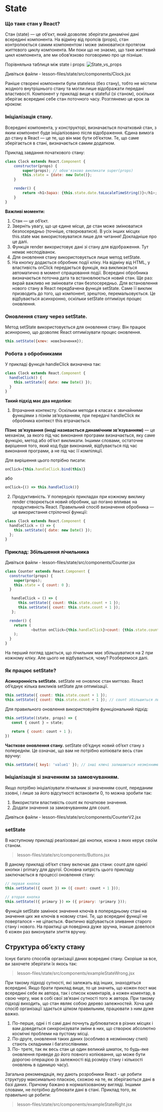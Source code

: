 # State

### Що таке стан у React?

Стан (state) — це об’єкт, який дозволяє зберігати динамічні дані всередині компонента. На відміну від пропсів (props),
стан контролюється самим компонентом і
може змінюватися протягом життєвого циклу компонента. Ми поки що не знаємо, що таке життєвий цикл компонента, але ми
обовʼязково поговоримо про це пізніше.

Порівняльна таблиця між state і props:
![State_vs_props](../lesson-files/state/src/assets/state_vs_props.png)

Дивіться файли - lesson-files/state/src/components/Clock.jsx

Раніше створені компоненти були stateless (без стану), тобто не містили жодного внутрішнього стану та могли лише
відображати передані властивості.
Компонент у прикладі вище є stateful (зі станом), оскільки зберігає всередині себе стан поточного часу. Розглянемо це
крок за кроком:

### Ініціалізація стану.

Всередині компонента, у конструкторі, визначається початковий стан, з яким компонент буде ініціалізовано після
відображення.
Єдина вимога до стану в React — це те, що він має бути об’єктом. Те, що саме зберігається в стані, визначається самим
додатком.

Приклад завдання початкового стану:

```js
class Clock extends React.Component {
    constructor(props) {
        super(props); // обов'язково викликати super(props)
        this.state = {date: new Date()};
    }

    render() {
        return <h1>Зараз: {this.state.date.toLocaleTimeString()}</h1>;
    }
}
```

**Важливі моменти:**

1. Стан — це об’єкт.
2. Зверніть увагу, що це єдине місце, де стан може змінюватися безпосередньо (точніше, створюватися). В усіх інших
   місцях this.state має використовуватися лише для читання! Докладніше про це далі.
3. Функція render використовує дані зі стану для відображення. Тут немає несподіванок.
4. Для оновлення стану використовується лише метод setState.
5. На кнопку додається обробник події кліку. На відміну від HTML, у властивість onClick передається функція, яка викликається автоматично в момент спрацювання події.
   Всередині обробника визначається поточна дата та встановлюється новий стан. Ще раз: вкрай важливо не змінювати стан безпосередньо. Для встановлення нового стану в React передбачена функція setState. 
   Саме її виклик призводить до того, що компонент, зрештою, перемальовується. Це відбувається асинхронно, оскільки setState оптимізує процес оновлення.

### Оновлення стану через setState.

Метод setState використовується для оновлення стану. Він працює асинхронно, що дозволяє React оптимізувати процес
оновлення.

```js
this.setState({ключ: новеЗначення});
```

### Робота з обробниками

У прикладі функція handleClick визначена так:
```js
class Clock extends React.Component {
  handleClick() {
    this.setState({ date: new Date() });
  }
}
```

**Такий підхід має два недоліки:**

1.	Втрачання контексту. Оскільки методи в класах є звичайними функціями з пізнім зв’язуванням, при передачі handleClick як обробника контекст this втрачається. 

**Пізнє зв’язування (іноді називається динамічним зв’язуванням)** — це механізм, за якого під час виконання програми визначається, яку саме функцію, метод або об’єкт викликати. 
Іншими словами, остаточне вирішення того, який код буде виконаний, відбувається під час виконання програми, а не під час її компіляції.

Для вирішення цього потрібно писати:
```js
onClick={this.handleClick.bind(this)}
```
або
```js
onClick={() => this.handleClick()}
```

2. Продуктивність. У попередніх прикладах при кожному виклику render створюється новий обробник, що погано впливає на продуктивність React.
Правильний спосіб визначення обробника — це використання стрілочної функції:
```js
class Clock extends React.Component {
  handleClick = () => {
    this.setState({ date: new Date() });
  };
}
```

### Приклад: Збільшення лічильника

Дивіться файли - lesson-files/state/src/components/Counter.jsx

```js
class Counter extends React.Component {
  constructor(props) {
    super(props);
    this.state = { count: 0 };
  }

   handleClick = () => {
      this.setState({ count: this.state.count + 1 });
      this.setState({ count: this.state.count + 1 });
   };

  render() {
    return (
            <button onClick={this.handleClick}>count: {this.state.count}</button>
    );
  }
}
```

На перший погляд здається, що лічильник має збільшуватися на 2 при кожному кліку. 
Але цього не відбувається, чому? Розберемося далі.

### Як працює setState?

**Асинхронність setState.**
setState не оновлює стан миттєво. React об’єднує кілька викликів setState для оптимізації.
```js
this.setState({ count: this.state.count + 1 });
this.setState({ count: this.state.count + 1 }); // count збільшиться лише на 1
```

Для правильного оновлення використовуйте функціональний підхід:
```js
this.setState((state, props) => {
   const { count } = state;

   return { count: count + 1 };
})
```

**Часткове оновлення стану.**
setState об’єднує новий об’єкт стану з попереднім. Це означає, що вам не потрібно копіювати весь стан вручну:
```js
this.setState({ key1: 'value1' }); // інші ключі залишаються незмінними
```

### Ініціалізація зі значенням за замовчуванням.

Якщо потрібно ініціалізувати лічильник зі значенням count, переданим ззовні, і лише за його відсутності встановити 0, то можна зробити так:
1.	Використати властивість count як початкове значення.
2.	Додати значення за замовчуванням для count.

Дивіться файли - lesson-files/state/src/components/CounterV2.jsx

### setState

В наступному прикладі реалізовані дві кнопки, кожна з яких керує своїм станом.

> lesson-files/state/src/components/Buttons.jsx

В даному прикладі обʼєкт стану включає два стани: count для однієї кнопки і primary
для другої. Основна хитрість цього прикладу заключається в процессі оновлення стану:

```js
// первая кнопка
this.setState(({ count }) => ({ count: count + 1 }));

// вторая кнопка
this.setState(({ primary }) => ({ primary: !primary }));
```

Функція setState замінює значення ключів в попередньому стані на значення цих же ключів
в новому стані. Те, що всередині функції не поверталося – не ціпається. Фактично
відбувається зливання старого стану і нового. На практиці ця поведінка дуже зручна,
інакше довелося б кожен раз виконувати злиття вручну.

## Структура обʼєкту стану

Існує багато способів організації даних всередині стану. Скоріше за все, ви захочете
зберігати їх якось так:

> lesson-files/state/src/components/exampleStateWrong.jsx

При такому підході сутності, які залежать від інших, знаходяться всередині. Якщо брати приклад вище,
то це значить, що кожен пост має всередині себе як автора, так і список коментарів,
а кожен коментар, в свою чергу, має в собі свої звʼязані сутності того ж автора. 
При такому підході виходить, що стан являє собою дерево залежностей. Хоча цей спосіб організації здається цілком правильним, працювати з
ним дуже важко. 
1. По-перше, одні і ті самі дані почнуть дублюватися в різних місцях і вам доведеться синхронізувати зміни в них, що створює абсолютно космічні
проблеми на пустому місці. 
2. По-друге, оновлення таких даних (особливо в незмінному стилі) стають складними і багатослівними. 
3. По- третє, так як весь стан це один великий шматок, то будь-яке оновлення приведе до його повного копіювання, що може бути
дорогою операцією (в залежності від розміру стану і кількості оновлень в одиницю часу).

Загальна рекомендація, яку дають розробники React - це робити структуру максимально пласкою, схожою на те, як зберігаються дані в базі даних. 
Причому бажано в нормалізованому вигляді. 
Іншими словами, не потрібно дублювати дані в стані. 
Приклад того, як правильно це робити:

> lesson-files/state/src/components/exampleStateRight.jsx



